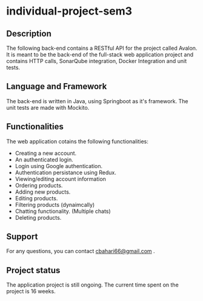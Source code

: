 # individual-project-sem3



## Description
The following back-end contains a RESTful API for the project called Avalon. It is meant to be the back-end of the full-stack web application project and contains HTTP calls, SonarQube integration, Docker Integration and unit tests.

## Language and Framework
The back-end is written in Java, using Springboot as it's framework. 
The unit tests are made with Mockito.

## Functionalities
The web application cotains the following functionalities:
- Creating a new account.
- An authenticated login.
- Login using Google authentication.
- Authentication persistance using Redux.
- Viewing/editing account information
- Ordering products.
- Adding new products.
- Editing products.
- Filtering products (dynaimcally)
- Chatting functionality. (Multiple chats)
- Deleting products.


## Support
For any questions, you can contact cbahari66@gmail.com .

## Project status
The application project is still ongoing. The current time spent on the project is 16 weeks.

